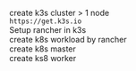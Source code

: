 create k3s cluster > 1 node  
`https://get.k3s.io `  
Setup rancher in k3s  
create k8s workload by rancher  
create k8s master   
create ks8 worker  
